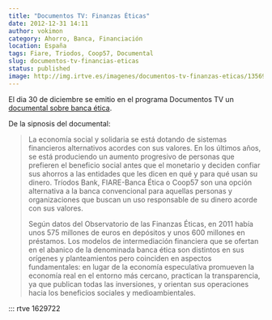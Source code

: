 ```yaml
---
title: "Documentos TV: Finanzas Éticas"
date: 2012-12-31 14:11
author: vokimon
category: Ahorro, Banca, Financiación
location: España
tags: Fiare, Triodos, Coop57, Documental
slug: documentos-tv-financias-eticas
status: published
image: http://img.irtve.es/imagenes/documentos-tv-finanzas-eticas/1356913595883.JPG
---
```


El dia 30 de diciembre se emitio en el programa Documentos TV un [documental sobre banca ética](http://www.rtve.es/alacarta/videos/documentos-tv/documentos-tv-finanzas-eticas/1629722/).

De la sipnosis del documental:

> La economía social y solidaria se está dotando de sistemas financieros alternativos acordes con sus valores.
> En los últimos años, se está produciendo un aumento progresivo de personas
> que prefieren el beneficio social antes que el monetario y
> deciden confiar sus ahorros a las entidades que les dicen en qué y para qué usan su dinero.
> Tríodos Bank, FIARE-Banca Ética o Coop57 son una opción alternativa a la banca convencional
> para aquellas personas y organizaciones que buscan un uso responsable de su dinero acorde con sus valores.
> 
> Según datos del Observatorio de las Finanzas Éticas,
> en 2011 había unos 575 millones de euros en depósitos y unos 600 millones en préstamos.
> Los modelos de intermediación financiera que se ofertan en el abanico de la denominada banca ética
> son distintos en sus orígenes y planteamientos pero coinciden en aspectos fundamentales:
> en lugar de la economía especulativa promueven la economía real en el entorno más cercano,
> practican la transparencia, ya que publican todas las inversiones,
> y orientan sus operaciones hacia los beneficios sociales y medioambientales.

::: rtve 1629722


